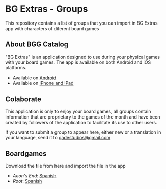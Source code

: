 # BG Extras - Groups

This repository contains a list of groups that you can import in BG Extras app with characters of
diferent board games

## About BGG Catalog

"BG Extras" is an application designed to use during your physical games with your board games. The app is available on both Android and iOS platforms.

- Available on [Android](https://bit.ly/BGExtrasAndroid)
- Available on [iPhone and iPad](https://apple.co/4m4ilu9)

## Colaborate

This application is only to enjoy your board games, all groups contain information that are proprietary to the games of the month and have been created by followers of the application to facilitate its use to other users.

If you want to submit a group to appear here, either new or a translation in your language, send it to gadestudios@gmail.com

## Boardgames

Download the file from here and import the file in the app

- *Aeon's End*: [Spanish](BGExtras_Group_Aeon'sEnd.zip)
- *Root*: [Spanish](BGExtras_Group_Root.zip)
